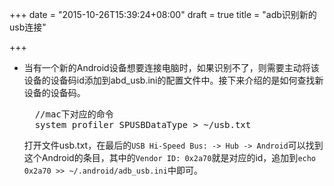 +++
date = "2015-10-26T15:39:24+08:00"
draft = true
title = "adb识别新的usb连接"

+++


+ 当有一个新的Android设备想要连接电脑时，如果识别不了，则需要主动将该设备的设备码id添加到abd_usb.ini的配置文件中。接下来介绍的是如何查找新设备的设备码。
	<pre>
	//mac下对应的命令
	system_profiler SPUSBDataType > ~/usb.txt  </pre>
	打开文件usb.txt，在最后的```USB Hi-Speed Bus: -> Hub -> Android```可以找到这个Android的条目，其中的```Vendor ID: 0x2a70```就是对应的id，追加到```echo 0x2a70 >> ~/.android/adb_usb.ini```中即可。

